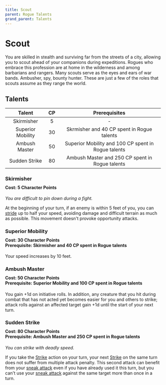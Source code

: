 ```yaml
---
title: Scout
parent: Rogue Talents
grand_parent: Talents
---
```


# Scout
You are skilled in stealth and surviving far from the streets of a city, allowing you to scout ahead of your companions during expeditions. Rogues who embrace this profession are at home in the wilderness and among barbarians and rangers. Many scouts serve as the eyes and ears of war bands. Ambusher, spy, bounty hunter. These are just a few of the roles that scouts assume as they range the world.

## Talents

| Talent | CP | Prerequisites |
|:------:|:--:|:-------------:|
| Skirmisher        | 5  | - |
| Superior Mobility | 30 | Skrmisher and 40 CP spent in Rogue talents |
| Ambush Master     | 50 | Superior Mobility and 100 CP spent in Rogue talents |
| Sudden Strike     | 80 | Ambush Master and 250 CP spent in Rogue talents |

### Skirmisher

<div style="margin-top:-10px;"></div>

#### **Cost:** 5 Character Points
*You are difficult to pin down during a fight.*

At the beginning of your turn, if an enemy is within 5 feet of you, you can [stride](https://stormchaserroleplaying.com/stormchaserRPG/Combat/Moves/Stride/) up to half your speed, avoiding damage and difficult terrain as much as possible. This movement doesn't provoke opportunity attacks.

### Superior Mobility

<div style="margin-top:-10px;"></div>

#### **Cost:** 30 Character Points<br>**Prerequisite:** Skirmisher and 40 CP spent in Rogue talents 
Your speed increases by 10 feet.

### Ambush Master

<div style="margin-top:-10px;"></div>

#### **Cost:** 50 Character Points<br>**Prerequisite:** Superior Mobility and 100 CP spent in Rogue talents 
You gain +1d on initiative rolls. In addition, any creature that you hit during combat that has not acted yet becomes easier for you and others to strike; attack rolls against an affected target gain +1d until the start of your next turn.

### Sudden Strike

<div style="margin-top:-10px;"></div>

#### **Cost:** 80 Character Points<br>**Prerequisite:** Ambush Master and 250 CP spent in Rogue talents 
*You can strike with deadly speed.*

If you take the [Strike](https://stormchaserroleplaying.com/stormchaserRPG/Combat/Actions/Strike/) action on your turn, your next [Strike](https://stormchaserroleplaying.com/stormchaserRPG/Combat/Actions/Strike/) on the same turn does not suffer from multiple attack penalty. This second attack can benefit from your [sneak attack](https://stormchaserroleplaying.com/stormchaserRPG/Talents/Rogue/#sneak-attack) even if you have already used it this turn, but you can't use your [sneak attack](https://stormchaserroleplaying.com/stormchaserRPG/Talents/Rogue/#sneak-attack) against the same target more than once in a turn.
